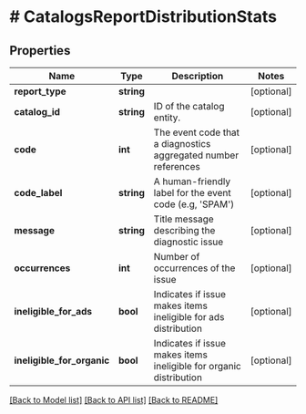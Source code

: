 # # CatalogsReportDistributionStats

## Properties

Name | Type | Description | Notes
------------ | ------------- | ------------- | -------------
**report_type** | **string** |  | [optional]
**catalog_id** | **string** | ID of the catalog entity. | [optional]
**code** | **int** | The event code that a diagnostics aggregated number references | [optional]
**code_label** | **string** | A human-friendly label for the event code (e.g, &#39;SPAM&#39;) | [optional]
**message** | **string** | Title message describing the diagnostic issue | [optional]
**occurrences** | **int** | Number of occurrences of the issue | [optional]
**ineligible_for_ads** | **bool** | Indicates if issue makes items ineligible for ads distribution | [optional]
**ineligible_for_organic** | **bool** | Indicates if issue makes items ineligible for organic distribution | [optional]

[[Back to Model list]](../../README.md#models) [[Back to API list]](../../README.md#endpoints) [[Back to README]](../../README.md)
